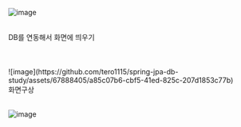 ![image](https://github.com/tero1115/spring-jpa-db-study/assets/67888405/b893c289-9fef-4d6e-b49a-3cf95d24d568)

<br>
DB를 연동해서 화면에 띄우기<br>
<br><br><br>
![image](https://github.com/tero1115/spring-jpa-db-study/assets/67888405/a85c07b6-cbf5-41ed-825c-207d1853c77b)
<br>
화면구상<br>
<br>

![image](https://github.com/tero1115/spring-jpa-db-study/assets/67888405/7a1e5d5b-13bd-4dd4-833e-fe2239677b2b)
